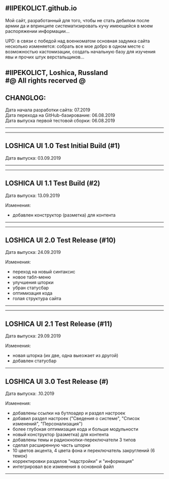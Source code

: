 #IIPEKOLICT.github.io
-------------------------------------------------------------------------------------------------------

Мой сайт, разработанный для того, чтобы не стать дебилом после армии да и впринципе систематизировать кучу имеющейся в моем распоряжении информации...

UPD: в связи с победой над военкоматом основная задумка сайта несколько изменяется: собрать все мое добро в одном месте с возможностью кастомизации, создать начальную базу для изучения явы и прочих штук верстальщиков...

#IIPEKOLICT, Loshica, Russland</br>
#@ All rights recerved @
-------------------------------------------------------------------------------------------------------
CHANGLOG:</br>
-------------------------------------------------------------------------------------------------------

Дата начала разработки сайта: 07.2019</br>
Дата перехода на GitHub-базирование: 06.08.2019</br>
Дата выпуска первой тестовой сборки: 06.08.2019</br>

-------------------------------------------------------------------------------------------------------
-------------------------------------------------------------------------------------------------------
LOSHICA UI 1.0 Test Initial Build (#1)
-------------------------------------------------------------------------------------------------------
Дата выпуска: 03.09.2019

-------------------------------------------------------------------------------------------------------
-------------------------------------------------------------------------------------------------------
LOSHICA UI 1.1 Test Build (#2)
-------------------------------------------------------------------------------------------------------
Дата выпуска: 13.09.2019

  Изменения:
  - добавлен конструктор (разметка) для контента
-------------------------------------------------------------------------------------------------------
-------------------------------------------------------------------------------------------------------
LOSHICA UI 2.0 Test Release (#10)
-------------------------------------------------------------------------------------------------------
Дата выпуска: 24.09.2019

  Изменения:
  - переход на новый синтаксис
  - новое табл-меню
  - улучшения шторки
  - убран статусбар
  - оптимизация кода
  - голая структура сайта
-------------------------------------------------------------------------------------------------------
-------------------------------------------------------------------------------------------------------
LOSHICA UI 2.1 Test Release (#11)
-------------------------------------------------------------------------------------------------------
Дата выпуска: 29.09.2019

  Изменения:
  - новая шторка (их две, одна выезжает из другой)
  - добавлен статусбар

-------------------------------------------------------------------------------------------------------
LOSHICA UI 3.0 Test Release (#)
-------------------------------------------------------------------------------------------------------
Дата выпуска: .10.2019

  Изменения:
  - добавлены ссылки на бутлоадер и раздел настроек
  - добавил раздел настроек ("Сведения о системе", "Список изменений", "Персонализация")
  - более глубокая оптимизация кода и больше модульности
  - новый конструктор (разметка) для контента
  - добавлены темы и радиокнопки-переключатели 3 типов
  - сделал расширенную часть шторки
  - 10 цветов акцента, 4 цвета фона и переключатель закруглений (6 темок)
  - корректировки разделов "надстройки" и "информация"
  - интегрировал все изменения в основной файл
-------------------------------------------------------------------------------------------------------
